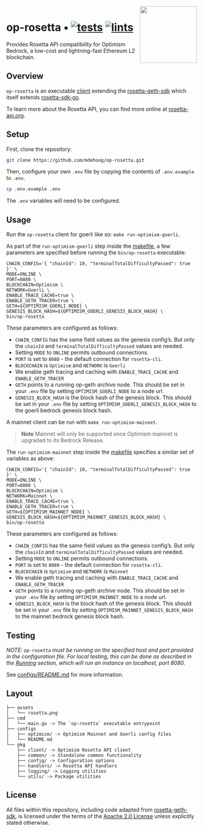 <img align="right" width="150" height="150" top="100" src="./assets/rosetta.png">

# op-rosetta • [![tests](https://github.com/mdehoog/op-rosetta/actions/workflows/unit-tests.yaml/badge.svg?label=tests)](https://github.com/mdehoog/op-rosetta/actions/workflows/unit-tests.yaml) [![lints](https://github.com/mdehoog/op-rosetta/actions/workflows/lints.yaml/badge.svg)](https://github.com/mdehoog/op-rosetta/actions/workflows/lints.yaml)

Provides Rosetta API compatibility for Optimism Bedrock, a low-cost and lightning-fast Ethereum L2 blockchain.


## Overview

`op-rosetta` is an executable [client](./app/client.go) extending the [rosetta-geth-sdk](https://github.com/coinbase/rosetta-geth-sdk) which itself extends [rosetta-sdk-go](https://github.com/coinbase/rosetta-sdk-go).

To learn more about the Rosetta API, you can find more online at [rosetta-api.org](https://www.rosetta-api.org/).


## Setup

First, clone the repository:

```bash
git clone https://github.com/mdehoog/op-rosetta.git
```

Then, configure your own `.env` file by copying the contents of `.env.example` to `.env`.

```bash
cp .env.example .env
```

The `.env` variables will need to be configured.


## Usage

Run the `op-rosetta` client for goerli like so: `make run-optimism-goerli`.

As part of the `run-optimism-goerli` step inside the [makefile](./Makefile), a few parameters are specified before running the `bin/op-rosetta` executable:

```
CHAIN_CONFIG='{ "chainId": 10, "terminalTotalDifficultyPassed": true }'	\
MODE=ONLINE \
PORT=8080 \
BLOCKCHAIN=Optimism \
NETWORK=Goerli \
ENABLE_TRACE_CACHE=true \
ENABLE_GETH_TRACER=true \
GETH=${OPTIMISM_GOERLI_NODE} \
GENESIS_BLOCK_HASH=${OPTIMISM_GOERLI_GENESIS_BLOCK_HASH} \
bin/op-rosetta
```

These parameters are configured as follows:
- `CHAIN_CONFIG` has the same field values as the genesis config’s. But only the `chainId` and `terminalTotalDifficultyPassed` values are needed.
- Setting `MODE` to `ONLINE` permits outbound connections.
- `PORT` is set to `8080` - the default connection for `rosetta-cli`.
- `BLOCKCHAIN` is `Optimism` and `NETWORK` is `Goerli`
- We enable geth tracing and caching with `ENABLE_TRACE_CACHE` and `ENABLE_GETH_TRACER`
- `GETH` points to a running op-geth *archive* node. This should be set in your `.env` file by setting `OPTIMISM_GOERLI_NODE` to a node url.
- `GENESIS_BLOCK_HASH` is the block hash of the genesis block. This should be set in your `.env` file by setting `OPTIMISM_GOERLI_GENESIS_BLOCK_HASH` to the goerli bedrock genesis block hash.

A mainnet client can be run with `make run-optimism-mainnet`.

> **Note**
> Mainnet will only be supported once Optimism mainnet is upgraded to its Bedrock Release.

The `run-optimism-mainnet` step inside the [makefile](./Makefile) specifies a similar set of variables as above:

```
CHAIN_CONFIG='{ "chainId": 10, "terminalTotalDifficultyPassed": true }'	\
MODE=ONLINE \
PORT=8080 \
BLOCKCHAIN=Optimism \
NETWORK=Mainnet \
ENABLE_TRACE_CACHE=true \
ENABLE_GETH_TRACER=true \
GETH=${OPTIMISM_MAINNET_NODE} \
GENESIS_BLOCK_HASH=${OPTIMISM_MAINNET_GENESIS_BLOCK_HASH} \
bin/op-rosetta
```

These parameters are configured as follows:
- `CHAIN_CONFIG` has the same field values as the genesis config’s. But only the `chainId` and `terminalTotalDifficultyPassed` values are needed.
- Setting `MODE` to `ONLINE` permits outbound connections.
- `PORT` is set to `8080` - the default connection for `rosetta-cli`.
- `BLOCKCHAIN` is `Optimism` and `NETWORK` is `Mainnet`
- We enable geth tracing and caching with `ENABLE_TRACE_CACHE` and `ENABLE_GETH_TRACER`
- `GETH` points to a running op-geth *archive* node. This should be set in your `.env` file by setting `OPTIMISM_MAINNET_NODE` to a node url.
- `GENESIS_BLOCK_HASH` is the block hash of the genesis block. This should be set in your `.env` file by setting `OPTIMISM_MAINNET_GENESIS_BLOCK_HASH` to the mainnet bedrock genesis block hash.


## Testing

_NOTE: `op-rosetta` must be running on the specified host and port provided in the configuration file. For local testing, this can be done as described in the [Running](#running) section, which will run an instance on localhost, port 8080._

See [configs/README.md](./configs/README.md) for more information.


## Layout

```
├── assets
│   └── rosetta.png
├── cmd
│   └── main.go -> The `op-rosetta` executable entrypoint
├── configs
│   ├── optimism/ -> Optimism Mainnet and Goerli config files
│   └── README.md
└── pkg
    ├── client/ -> Optimism Rosetta API client
    ├── common/ -> Standalone common functionality
    ├── config/ -> Configuration options
    ├── handlers/ -> Rosetta API handlers
    ├── logging/ -> Logging utilities
    └── utils/ -> Package utilities
```

## License

All files within this repository, including code adapted from [rosetta-geth-sdk](https://github.com/coinbase/rosetta-geth-sdk), is licensed under the terms of the [Apache 2.0 License](https://opensource.org/licenses/Apache-2.0) unless explicitly stated otherwise.
